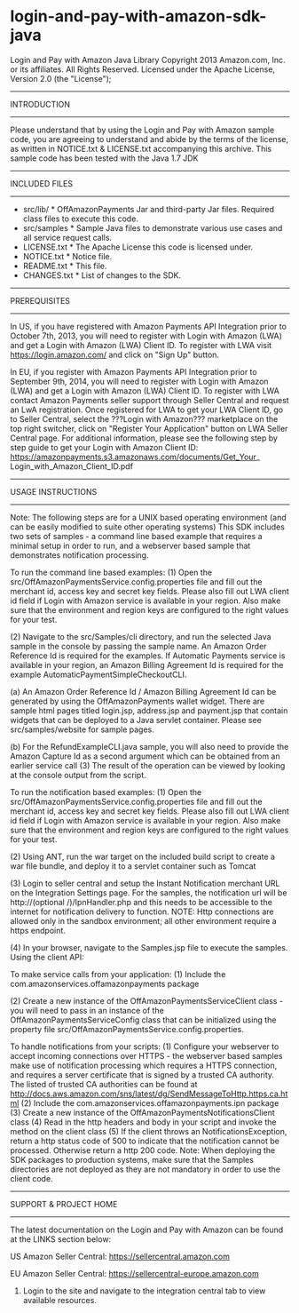 login-and-pay-with-amazon-sdk-java
==================================

Login and Pay with Amazon Java Library
Copyright 2013 Amazon.com, Inc. or its affiliates. All Rights Reserved.
Licensed under the Apache License, Version 2.0 (the "License");

******************************************************************************
INTRODUCTION
******************************************************************************
Please understand that by using the Login and Pay with Amazon sample code,
you are agreeing to understand and abide by the terms of the license,
as written in NOTICE.txt & LICENSE.txt accompanying this archive.
This sample code has been tested with the Java 1.7 JDK

******************************************************************************
INCLUDED FILES
******************************************************************************
* src/lib/ * OffAmazonPayments Jar and third-party Jar files.
Required class files to execute this code.
* src/samples * Sample Java files to demonstrate various use cases and all
service request calls.
* LICENSE.txt * The Apache License this code is licensed under.
* NOTICE.txt * Notice file.
* README.txt * This file.
* CHANGES.txt * List of changes to the SDK.

******************************************************************************
PREREQUISITES
******************************************************************************

In US, if you have registered with Amazon Payments API Integration prior to
October 7th, 2013, you will need to register with Login with Amazon (LWA) and
get a Login with Amazon (LWA) Client ID. To register with LWA visit
https://login.amazon.com/ and click on "Sign Up" button.

In EU, if you register with Amazon Payments API Integration prior to
September 9th, 2014, you will need to register with Login with Amazon (LWA) and
get a Login with Amazon (LWA) Client ID. To register with LWA contact Amazon
Payments seller support through Seller Central and request an LwA registration.
Once registered for LWA to get your LWA Client ID, go to Seller Central, select
the ???Login with Amazon??? marketplace on the top right switcher, click on
"Register Your Application" button on LWA Seller Central page. For additional
information, please see the following step by step guide to get your Login with
Amazon Client ID: https://amazonpayments.s3.amazonaws.com/documents/Get_Your_
Login_with_Amazon_Client_ID.pdf

******************************************************************************
USAGE INSTRUCTIONS
******************************************************************************
Note: The following steps are for a UNIX based operating environment (and can
be easily modified to suite other operating systems)
This SDK includes two sets of samples - a command line based example that
requires a minimal setup in order to run, and a webserver based sample that
demonstrates notification processing.

To run the command line based examples:
(1) Open the src/OffAmazonPaymentsService.config.properties file and fill out
the merchant id, access key and secret key fields. Please also fill out
LWA client id field if Login with Amazon service is available in your
region. Also make sure that the environment and region keys are configured
to the right values for your test.

(2) Navigate to the src/Samples/cli directory, and run the selected Java sample
in the console by passing the sample name. An Amazon Order Reference Id
is required for the examples. If Automatic Payments service is available
in your region, an Amazon Billing Agreement Id is required for the example
AutomaticPaymentSimpleCheckoutCLI.

(a) An Amazon Order Reference Id / Amazon Billing Agreement Id can be
generated by using the OffAmazonPayments wallet widget. There are sample
html pages titled login.jsp, address.jsp and payment.jsp that contain
widgets that can be deployed to a Java servlet container. Please see
src/samples/website for sample pages.

(b) For the RefundExampleCLI.java sample, you will also need to provide
the Amazon Capture Id as a second argument which can be obtained
from an earlier service call
(3) The result of the operation can be viewed by looking at the console output
from the script.

To run the notification based examples:
(1) Open the src/OffAmazonPaymentsService.config.properties file and fill out
the merchant id, access key and secret key fields. Please also fill out
LWA client id field if Login with Amazon service is available in your
region. Also make sure that the environment and region keys are configured
to the right values for your test.

(2) Using ANT, run the war target on the included build script to create a war
file bundle, and deploy it to a servlet container such as Tomcat

(3) Login to seller central and setup the Instant Notification merchant URL on
the Integration Settings page. For the samples, the notification url will
be http://<YOURHOSTNAME>(optional /<DIRECTORY>)/IpnHandler.php and this needs
to be accessible to the internet for notification delivery to function.
NOTE: Http connections are allowed only in the sandbox environment; all other
environment require a https endpoint.

(4) In your browser, navigate to the Samples.jsp file to execute the samples.
Using the client API:

To make service calls from your application:
(1) Include the com.amazonservices.offamazonpayments package

(2) Create a new instance of the OffAmazonPaymentsServiceClient class - you will
need to pass in an instance of the OffAmazonPaymentsServiceConfig class that
can be initialized using the property file
src/OffAmazonPaymentsService.config.properties.

To handle notifications from your scripts:
(1) Configure your webserver to accept incoming connections over HTTPS - the
webserver based samples make use of notification processing which requires
a HTTPS connection, and requires a server certificate that is signed by a
trusted CA authority. The listed of trusted CA authorities can be found at
http://docs.aws.amazon.com/sns/latest/dg/SendMessageToHttp.https.ca.html
(2) Include the com.amazonservices.offamazonpayments.ipn package
(3) Create a new instance of the OffAmazonPaymentsNotificationsClient class
(4) Read in the http headers and body in your script and invoke the method on
the client class
(5) If the client throws an NotificationsException, return a http status code
of 500 to indicate that the notification cannot be processed. Otherwise
return a http 200 code.
Note: When deploying the SDK packages to production systems, make sure that the
Samples directories are not deployed as they are not mandatory in order to use
the client code.

******************************************************************************
SUPPORT & PROJECT HOME
******************************************************************************
The latest documentation on the Login and Pay with Amazon can be found at the LINKS
section below:

US Amazon Seller Central: https://sellercentral.amazon.com

EU Amazon Seller Central: https://sellercentral-europe.amazon.com

1. Login to the site and navigate to the integration central tab to view
available resources.